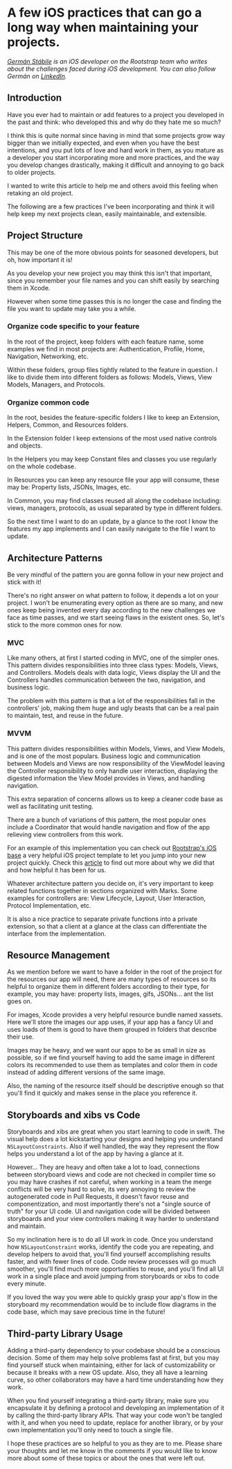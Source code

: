 # A few iOS practices that can go a long way when maintaining your projects.
*[Germán Stábile](https://www.rootstrap.com/tech-blog/) is an iOS developer on the Rootstrap team who writes about the challenges faced during iOS development. You can also follow Germán on [LinkedIn](https://www.linkedin.com/in/german-stabile-61a1b755/).*


## Introduction 

Have you ever had to maintain or add features to a project you developed in the past and think: who developed this and why do they hate me so much? 

I think this is quite normal since having in mind that some projects grow way bigger than we initially expected, and even when you have the best intentions, and you put lots of love and hard work in them, as you mature as a developer you start incorporating more and more practices, and the way you develop changes drastically, making it difficult and annoying to go back to older projects.

I wanted to write this article to help me and others avoid this feeling when retaking an old project.

The following are a few practices I've been incorporating and think it will help keep my next projects clean, easily maintainable, and extensible. 

## Project Structure

This may be one of the more obvious points for seasoned developers, but oh, how important it is!

As you develop your new project you may think this isn't that important, since you remember your file names and you can shift easily by searching them in Xcode.

However when some time passes this is no longer the case and finding the file you want to update may take you a while. 

### Organize code specific to your feature

In the root of the project, keep folders with each feature name, some examples we find in most projects are: Authentication, Profile, Home, Navigation, Networking, etc. 

Within these folders, group files tightly related to the feature in question. I like to divide them into different folders as follows: Models, Views, View Models, Managers, and Protocols. 

### Organize common code

In the root, besides the feature-specific folders I like to keep an Extension, Helpers, Common, and Resources folders.

In the Extension folder I keep extensions of the most used native controls and objects. 

In the Helpers you may keep Constant files and classes you use regularly on the whole codebase. 

In Resources you can keep any resource file your app will consume, these may be: Property lists, JSONs, Images, etc.

In Common, you may find classes reused all along the codebase including: views, managers, protocols, as usual separated by type in different folders. 

So the next time I want to do an update, by a glance to the root I know the features my app implements and I can easily navigate to the file I want to update.  

## Architecture Patterns

Be very mindful of the pattern you are gonna follow in your new project and stick with it! 

There's no right answer on what pattern to follow, it depends a lot on your project. I won't be enumerating every option as there are so many, and new ones keep being invented every day according to the new challenges we face as time passes, and we start seeing flaws in the existent ones.
So, let's stick to the more common ones for now. 

### MVC

Like many others, at first I started coding in MVC, one of the simpler ones. 
This pattern divides responsibilities into three class types: Models, Views, and Controllers. 
Models deals with data logic, Views display the UI and the Controllers handles communication between the two, navigation, and business logic.  

The problem with this pattern is that a lot of the responsibilities fall in the controllers' job, making them huge and ugly beasts that can be a real pain to maintain, test, and reuse in the future. 

### MVVM

This pattern divides responsibilities within Models, Views, and View Models, and is one of the most populars.
Business logic and communication between Models and Views are now responsibility of the ViewModel leaving the Controller responsibility to only handle user interaction, displaying the digested information the View Model provides in Views, and handling navigation. 

This extra separation of concerns allows us to keep a cleaner code base as well as facilitating unit testing.

There are a bunch of variations of this pattern, the most popular ones include a Coordinator that would handle navigation and flow of the app relieving view controllers from this work.  

For an example of this implementation you can check out [Rootstrap's iOS base](https://github.com/rootstrap/ios-base) a very helpful iOS project template to let you jump into your new project quickly. Check this [article](https://www.rootstrap.com/blog/2019/10/25/whats-great-about-our-ios-base/) to find out more about why we did that and how helpful it has been for us.  

Whatever architecture pattern you decide on, it's very important to keep related functions together in sections organized with Marks. Some examples for controllers are: View Lifecycle, Layout, User Interaction, Protocol Implementation, etc. 

It is also a nice practice to separate private functions into a private extension, so that a client at a glance at the class can differentiate the interface from the implementation.  

## Resource Management 

As we mention before we want to have a folder in the root of the project for the resources our app will need, there are many types of resources so its helpful to organize them in different folders according to their type, for example, you may have: property lists, images, gifs, JSONs... ant the list goes on.

For images, Xcode provides a very helpful resource bundle named xassets. 
Here we'll store the images our app uses, if your app has a fancy UI and uses loads of them is good to have them grouped in folders that describe their use. 

Images may be heavy, and we want our apps to be as small in size as possible, so if we find yourself having to add the same image in different colors its recommended to use them as templates and color them in code instead of adding different versions of the same image.  

Also, the naming of the resource itself should be descriptive enough so that you'll find it quickly and makes sense in the place you reference it. 

## Storyboards and xibs vs Code

Storyboards and xibs are great when you start learning to code in swift. 
The visual help does a lot kickstarting your designs and helping you understand `NSLayoutConstraints`.
Also if well handled, the way they represent the flow helps you understand a lot of the app by having a glance at it.

However... They are heavy and often take a lot to load, connections between storyboard views and code are not checked in compiler time so you may have crashes if not careful, when working in a team the merge conflicts will be very hard to solve, its very annoying to review the autogenerated code in Pull Requests, it doesn't favor reuse and componentization, and most importantly there's not a "single source of truth" for your UI code. UI and navigation code will be divided between storyboards and your view controllers making it way harder to understand and maintain. 

So my inclination here is to do all UI work in code.
Once you understand how `NSLayoutConstraint` works, identify the code you are repeating, and develop helpers to avoid that, you'll find yourself accomplishing results faster, and with fewer lines of code. 
Code review processes will go much smoother, you'll find much more opportunities to reuse, and you'll find all UI work in a single place and avoid jumping from storyboards or xibs to code every minute.

If you loved the way you were able to quickly grasp your app's flow in the storyboard my recommendation would be to include flow diagrams in the code base, which may save precious time in the future!  

## Third-party Library Usage

Adding a third-party dependency to your codebase should be a conscious decision.
Some of them may help solve problems fast at first, but you may find yourself stuck when maintaining, either for lack of customizability or because it breaks with a new OS update. Also, they all have a learning curve, so other collaborators may have a hard time understanding how they work. 

When you find yourself integrating a third-party library, make sure you encapsulate it by defining a protocol and developing an implementation of it by calling the third-party library APIs. 
That way your code won't be tangled with it, and when you need to update, replace for another library, or by your own implementation you'll only need to touch a single file. 


I hope these practices are so helpful to you as they are to me. 
Please share your thoughts and let me know in the comments if you would like to know more about some of these topics or about the ones that were left out.
